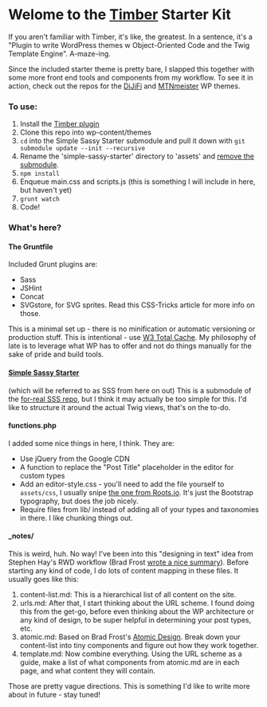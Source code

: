 
# Welome to the [Timber](https://github.com/jarednova/timber/) Starter Kit

If you aren't familiar with Timber, it's like, the greatest. In a sentence, it's a "Plugin to write WordPress themes w Object-Oriented Code and the Twig Template Engine". A-maze-ing.

Since the included starter theme is pretty bare, I slapped this together with some more front end tools and components from my workflow. To see it in action, check out the repos for the [DiJiFi]() and [MTNmeister](https://github.com/laras126/mtnmeister-theme) WP themes.

### To use:

1. Install the [Timber plugin](https://github.com/jarednova/timber/)
2. Clone this repo into wp-content/themes
3. ```cd``` into the Simple Sassy Starter submodule and pull it down with ```git submodule update --init --recursive```
3. Rename the 'simple-sassy-starter' directory to 'assets' and [remove the submodule](ttp://stackoverflow.com/questions/1260748/remove-a-git-submodule).
4. ```npm install```
5. Enqueue main.css and scripts.js (this is something I will include in here, but haven't yet)
6. ```grunt watch```
7. Code!


### What's here?

#### The Gruntfile

Included Grunt plugins are:

* Sass
* JSHint
* Concat
* SVGstore, for SVG sprites. Read this CSS-Tricks article for more info on those.

This is a minimal set up - there is no minification or automatic versioning or production stuff. This is intentional - use [W3 Total Cache](https://wordpress.org/plugins/w3-total-cache/). My philosophy of late is to leverage what WP has to offer and not do things manually for the sake of pride and build tools. 



#### [Simple Sassy Starter](https://github.com/laras126/simple-sassy-starter)

(which will be referred to as SSS from here on out) This is a submodule of the [for-real SSS repo](https://github.com/laras126/simple-sassy-starter), but I think it may actually be too simple for this. I'd like to structure it around the actual Twig views, that's on the to-do.


#### functions.php

I added some nice things in here, I think. They are:

* Use jQuery from the Google CDN
* A function to replace the "Post Title" placeholder in the editor for custom types
* Add an editor-style.css - you'll need to add the file yourself to ```assets/css```, I usually snipe [the one from Roots.io](https://github.com/roots/roots-sass/blob/master/assets/css/editor-style.css). It's just the Bootstrap typography, but does the job nicely.
* Require files from lib/ instead of adding all of your types and taxonomies in there. I like chunking things out.


#### _notes/

This is weird, huh. No way! I've been into this "designing in text" idea from Stephen Hay's RWD workflow (Brad Frost [wrote a nice summary](http://bradfrost.com/blog/mobile/bdconf-stephen-hay-presents-responsive-design-workflow/)). Before starting any kind of code, I do lots of content mapping in these files. It usually goes like this:

1. content-list.md: This is a hierarchical list of all content on the site. 
2. urls.md: After that, I start thinking about the URL scheme. I found doing this from the get-go, before even thinking about the WP architecture or any kind of design, to be super helpful in determining your post types, etc.
3. atomic.md: Based on Brad Frost's [Atomic Design](http://bradfrost.com/blog/post/atomic-web-design/). Break down your content-list into tiny components and figure out how they work together. 
4. template.md: Now combine everything. Using the URL scheme as a guide, make a list of what components from atomic.md are in each page, and what content they will contain.

Those are pretty vague directions. This is something I'd like to write more about in future - stay tuned!


